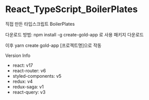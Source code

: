 # React_TypeScript_BoilerPlates

직접 만든 타입스크립트 BoilerPlates

다운로드 방법: npm install -g create-gold-app 로 사용 패키지 다운로드

이후 yarn create gold-app [프로젝트명]으로 작동

Version Info
- react: v17
- react-router: v6
- styled-components: v5
- redux: v4
- redux-saga: v1
- react-query: v3
